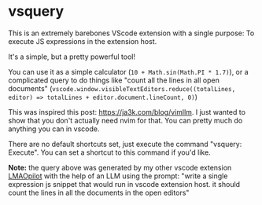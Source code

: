# vsquery

This is an extremely barebones VScode extension with a single purpose: To execute JS expressions in the extension host.

It's a simple, but a pretty powerful tool!

You can use it as a simple calculator (`10 + Math.sin(Math.PI * 1.7)`), or a complicated query to do things like "count all the lines in all open documents" (`vscode.window.visibleTextEditors.reduce((totalLines, editor) => totalLines + editor.document.lineCount, 0)`)

This was inspired this post: https://ja3k.com/blog/vimllm.  I just wanted to show that you don't actually need nvim for that.  You can pretty much do anything you can in vscode.

There are no default shortcuts set, just execute the command "vsquery: Execute". You can set a shortcut to this command if you'd like.

**Note:** the query above was generated by my other vscode extension [LMAOpilot](https://marketplace.visualstudio.com/items?itemName=moreward.lmaopilot) with the help of an LLM using the prompt: "write a single expression js snippet that would run in vscode extension host.  it should count the lines in all the documents in the open editors"

